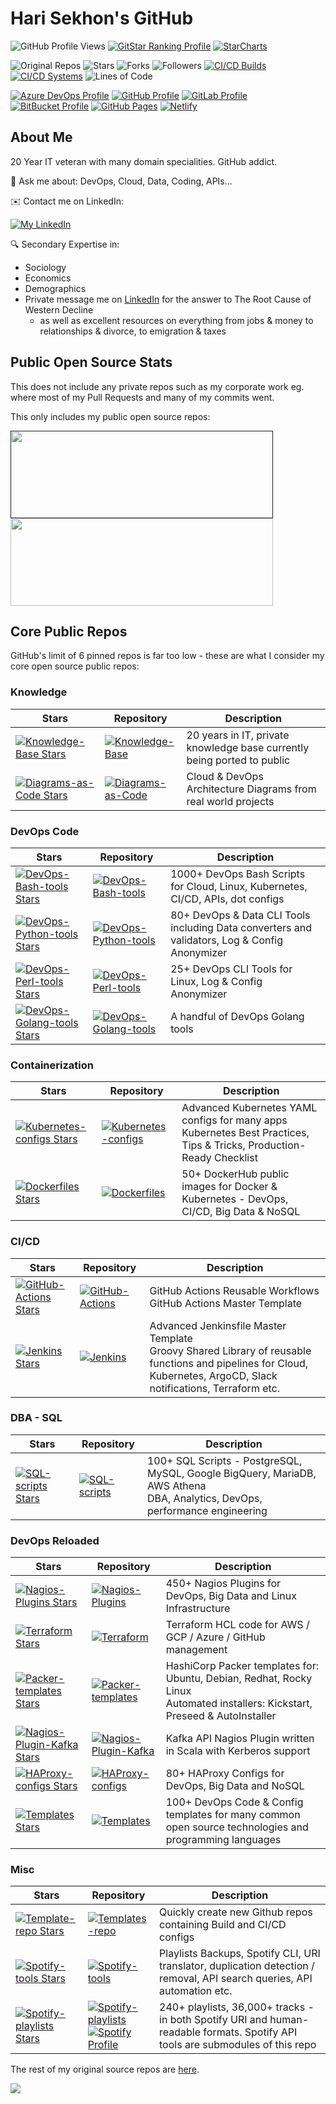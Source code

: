 # Hari Sekhon's GitHub

<!--
**HariSekhon/HariSekhon** is a ✨ _special_ ✨ repository because its `README.md` (this file) appears on your GitHub profile.

Here are some ideas to get you started:

- 🔭 I’m currently working on ...
- 🌱 I’m currently learning ...
- 👯 I’m looking to collaborate on ...
- 🤔 I’m looking for help with ...
- 💬 Ask me about ...
- 📫 How to reach me: ...
- 😄 Pronouns: ...
- ⚡ Fun fact: ...
-->

![GitHub Profile Views](https://komarev.com/ghpvc/?username=your-github-username&color=blue&label=GitHub+Profile+Views)
[![GitStar Ranking Profile](https://img.shields.io/badge/GitStar%20Ranking%20By%20Repo%20Stars-Top_0.01%25-blue?logo=github)](https://gitstar-ranking.com/HariSekhon)
[![StarCharts](https://img.shields.io/badge/Star-Charts-blue?logo=github)](https://github.com/HariSekhon/DevOps-Bash-tools/blob/master/STARCHARTS.md)

![Original Repos](https://img.shields.io/badge/Repos-28-blue?logo=github)
![Stars](https://img.shields.io/badge/Stars-7583-blue?logo=github)
![Forks](https://img.shields.io/badge/Forks-2635-blue?logo=github)
![Followers](https://img.shields.io/badge/Followers-1562-blue?logo=github)
[![CI/CD Builds](https://img.shields.io/badge/CI%2FCD%20Builds-693-blue?logo=circleci)](https://harisekhon.github.io/CI-CD/)
[![CI/CD Systems](https://img.shields.io/badge/CI%2FCD%20Systems-23-blue?logo=circleci)](https://harisekhon.github.io/CI-CD/)
![Lines of Code](https://img.shields.io/badge/lines%20of%20code-292.3k-lightgrey?logo=codecademy)

[![Azure DevOps Profile](https://img.shields.io/badge/Azure%20DevOps-HariSekhon-0078D7?logo=azure%20devops)](https://dev.azure.com/harisekhon/GitHub)
[![GitHub Profile](https://img.shields.io/badge/GitHub-HariSekhon-2088FF?logo=github)](https://github.com/HariSekhon)
[![GitLab Profile](https://img.shields.io/badge/GitLab-HariSekhon-FCA121?logo=gitlab)](https://gitlab.com/HariSekhon)
[![BitBucket Profile](https://img.shields.io/badge/BitBucket-HariSekhon-0052CC?logo=bitbucket)](https://bitbucket.org/HariSekhon)
[![GitHub Pages](https://img.shields.io/badge/GitHub-Pages-2088FF?logo=github)](https://harisekhon.github.io/CI-CD/)
[![Netlify](https://img.shields.io/badge/Netlify-site-00C7B7?logo=netlify)](https://harisekhon.netlify.app/)

## About Me

20 Year IT veteran with many domain specialities. GitHub addict.

💬 Ask me about: DevOps, Cloud, Data, Coding, APIs...

✉️ Contact me on LinkedIn:

[![My LinkedIn](https://img.shields.io/badge/LinkedIn%20Profile-HariSekhon-blue?logo=linkedin)](https://www.linkedin.com/in/HariSekhon/)

🔍 Secondary Expertise in:

- Sociology
- Economics
- Demographics
- Private message me on [LinkedIn](https://www.linkedin.com/in/HariSekhon/)
for the answer to The Root Cause of Western Decline
  - as well as excellent resources on everything from jobs & money to relationships & divorce, to emigration & taxes

## Public Open Source Stats

This does not include any private repos such as my corporate work eg. where most of my Pull Requests and many of my
commits went.

This only includes my public open source repos:

<a href="">
  <img height=140 width=420 align="center" src="https://github-readme-stats-sigma-lovat-93.vercel.app/api?username=HariSekhon&theme=algolia&show_icons=true&include_all_commits=true&hide=contribs,prs&custom_title=Hari+Sekhon%27s+Public+Open+Source+GitHub+Stats&bg_color=00000000" />
</a>
<a href="https://github.com/HariSekhon/Knowledge-Base">
  <img height=140 width=420 align="center" src="https://github-readme-stats.vercel.app/api/pin/?username=HariSekhon&repo=Knowledge-Base&theme=algolia&bg_color=00000000" />
</a>

## Core Public Repos

GitHub's limit of 6 pinned repos is far too low - these are what I consider my core open source public repos:

### Knowledge

| Stars                                                                                                                                               | Repository                                                                                                                                                                                                                                                                                                                                     | Description                                                             |
|-----------------------------------------------------------------------------------------------------------------------------------------------------|------------------------------------------------------------------------------------------------------------------------------------------------------------------------------------------------------------------------------------------------------------------------------------------------------------------------------------------------|-------------------------------------------------------------------------|
| [![Knowledge-Base Stars](https://img.shields.io/github/stars/HariSekhon/Knowledge-Base?label=)](https://github.com/HariSekhon/Knowledge-Base)       | [![Knowledge-Base](https://img.shields.io/badge/Knowledge--Base-blue?logo=github&logoColor=white&labelColor=grey)](https://github.com/HariSekhon/Knowledge-Base)                                                                                                                                                                               | 20 years in IT, private knowledge base currently being ported to public |
| [![Diagrams-as-Code Stars](https://img.shields.io/github/stars/HariSekhon/Diagrams-as-Code?label=)](https://github.com/HariSekhon/Diagrams-as-Code) | [![Diagrams-as-Code](https://img.shields.io/badge/Diagrams--as--Code-blue?logo=github&logoColor=white&labelColor=grey)](https://github.com/HariSekhon/Diagrams-as-Code)                                                                                                                                                                        | Cloud & DevOps Architecture Diagrams from real world projects           |

### DevOps Code

| Stars                                                                                                                                                        | Repository                                                                                                                                                                | Description                                                                                   |
|--------------------------------------------------------------------------------------------------------------------------------------------------------------|---------------------------------------------------------------------------------------------------------------------------------------------------------------------------|-----------------------------------------------------------------------------------------------|
| [![DevOps-Bash-tools Stars](https://img.shields.io/github/stars/HariSekhon/DevOps-Bash-tools?label=)](https://github.com/HariSekhon/DevOps-Bash-tools)       | [![DevOps-Bash-tools](https://img.shields.io/badge/DevOps--Bash-blue?logo=github&logoColor=white&labelColor=grey)](https://github.com/HariSekhon/DevOps-Bash-tools)       | 1000+ DevOps Bash Scripts for Cloud, Linux, Kubernetes, CI/CD, APIs, dot configs              |
| [![DevOps-Python-tools Stars](https://img.shields.io/github/stars/HariSekhon/DevOps-Python-tools?label=)](https://github.com/HariSekhon/DevOps-Python-tools) | [![DevOps-Python-tools](https://img.shields.io/badge/DevOps--Python-blue?logo=github&logoColor=white&labelColor=grey)](https://github.com/HariSekhon/DevOps-Python-tools) | 80+ DevOps & Data CLI Tools including Data converters and validators, Log & Config Anonymizer |
| [![DevOps-Perl-tools Stars](https://img.shields.io/github/stars/HariSekhon/DevOps-Perl-tools?label=)](https://github.com/HariSekhon/DevOps-Perl-tools)       | [![DevOps-Perl-tools](https://img.shields.io/badge/DevOps--Perl-blue?logo=github&logoColor=white&labelColor=grey)](https://github.com/HariSekhon/DevOps-Perl-tools)       | 25+ DevOps CLI Tools for Linux, Log & Config Anonymizer                                       |
| [![DevOps-Golang-tools Stars](https://img.shields.io/github/stars/HariSekhon/DevOps-Golang-tools?label=)](https://github.com/HariSekhon/DevOps-Golang-tools) | [![DevOps-Golang-tools](https://img.shields.io/badge/DevOps--Golang-blue?logo=github&logoColor=white&labelColor=grey)](https://github.com/HariSekhon/DevOps-Golang-tools) | A handful of DevOps Golang tools                                                              |

<!--
[![Readme Card](https://github-readme-stats.vercel.app/api/pin/?username=HariSekhon&repo=DevOps-Bash-tools)](https://github.com/HariSekhon/DevOps-Bash-tools)
[![Readme Card](https://github-readme-stats.vercel.app/api/pin/?username=HariSekhon&repo=DevOps-Python-tools)](https://github.com/HariSekhon/DevOps-Python-tools)
[![Readme Card](https://github-readme-stats.vercel.app/api/pin/?username=HariSekhon&repo=DevOps-Perl-tools)](https://github.com/HariSekhon/DevOps-Perl-tools)
[![Readme Card](https://github-readme-stats.vercel.app/api/pin/?username=HariSekhon&repo=DevOps-Golang-tools)](https://github.com/HariSekhon/DevOps-Golang-tools)

[![Gist Card](https://github-readme-stats.vercel.app/api/gist?id=f8f551332440f1ca8897ff010e363e03)](https://gist.github.com/HariSekhon/f8f551332440f1ca8897ff010e363e03)
-->

### Containerization

| Stars                                                                                                                                                     | Repository                                                                                                                                                          | Description                                                                                                              |
|-----------------------------------------------------------------------------------------------------------------------------------------------------------|---------------------------------------------------------------------------------------------------------------------------------------------------------------------|--------------------------------------------------------------------------------------------------------------------------|
| [![Kubernetes-configs Stars](https://img.shields.io/github/stars/HariSekhon/Kubernetes-configs?label=)](https://github.com/HariSekhon/Kubernetes-configs) | [![Kubernetes-configs](https://img.shields.io/badge/Kubernetes-blue?logo=github&logoColor=white&labelColor=grey)](https://github.com/HariSekhon/Kubernetes-configs) | Advanced Kubernetes YAML configs for many apps<br />Kubernetes Best Practices, Tips & Tricks, Production-Ready Checklist |
| [![Dockerfiles Stars](https://img.shields.io/github/stars/HariSekhon/Dockerfiles?label=)](https://github.com/HariSekhon/Dockerfiles)                      | [![Dockerfiles](https://img.shields.io/badge/Dockerfiles-blue?logo=github&logoColor=white&labelColor=grey)](https://github.com/HariSekhon/Dockerfiles)              | 50+ DockerHub public images for Docker & Kubernetes - DevOps, CI/CD, Big Data & NoSQL                                    |

### CI/CD

| Stars                                                                                                                                         | Repository                                                                                                                                                       | Description                                                                                                                                                            |
|-----------------------------------------------------------------------------------------------------------------------------------------------|------------------------------------------------------------------------------------------------------------------------------------------------------------------|------------------------------------------------------------------------------------------------------------------------------------------------------------------------|
| [![GitHub-Actions Stars](https://img.shields.io/github/stars/HariSekhon/GitHub-Actions?label=)](https://github.com/HariSekhon/GitHub-Actions) | [![GitHub-Actions](https://img.shields.io/badge/GitHub--Actions-blue?logo=github&logoColor=white&labelColor=grey)](https://github.com/HariSekhon/GitHub-Actions) | GitHub Actions Reusable Workflows<br/>GitHub Actions Master Template                                                                                                   |
| [![Jenkins Stars](https://img.shields.io/github/stars/HariSekhon/Jenkins?label=)](https://github.com/HariSekhon/Jenkins)                      | [![Jenkins](https://img.shields.io/badge/Jenkins-blue?logo=github&logoColor=white&labelColor=grey)](https://github.com/HariSekhon/Jenkins)                       | Advanced Jenkinsfile Master Template<br />Groovy Shared Library of reusable functions and pipelines for Cloud, Kubernetes, ArgoCD, Slack notifications, Terraform etc. |

### DBA - SQL

| Stars                                                                                                                                | Repository                                                                                                                                     | Description                                                                                                                    |
|--------------------------------------------------------------------------------------------------------------------------------------|------------------------------------------------------------------------------------------------------------------------------------------------|--------------------------------------------------------------------------------------------------------------------------------|
| [![SQL-scripts Stars](https://img.shields.io/github/stars/HariSekhon/SQL-scripts?label=)](https://github.com/HariSekhon/SQL-scripts) | [![SQL-scripts](https://img.shields.io/badge/SQL-blue?logo=github&logoColor=white&labelColor=grey)](https://github.com/HariSekhon/SQL-scripts) | 100+ SQL Scripts - PostgreSQL, MySQL, Google BigQuery, MariaDB, AWS Athena<br/>DBA, Analytics, DevOps, performance engineering |

### DevOps Reloaded

| Stars                                                                                                                                                        | Repository                                                                                                                                                                       | Description                                                                                                                      |
|--------------------------------------------------------------------------------------------------------------------------------------------------------------|----------------------------------------------------------------------------------------------------------------------------------------------------------------------------------|----------------------------------------------------------------------------------------------------------------------------------|
| [![Nagios-Plugins Stars](https://img.shields.io/github/stars/HariSekhon/Nagios-Plugins?label=)](https://github.com/HariSekhon/Nagios-Plugins)                | [![Nagios-Plugins](https://img.shields.io/badge/Nagios--Plugins-blue?logo=github&logoColor=white&labelColor=grey)](https://github.com/HariSekhon/Nagios-Plugins)                 | 450+ Nagios Plugins for DevOps, Big Data and Linux Infrastructure                                                                |
| [![Terraform Stars](https://img.shields.io/github/stars/HariSekhon/Terraform?label=)](https://github.com/HariSekhon/Terraform)                               | [![Terraform](https://img.shields.io/badge/Terraform-blue?logo=github&logoColor=white&labelColor=grey)](https://github.com/HariSekhon/Terraform)                                 | Terraform HCL code for AWS / GCP / Azure / GitHub management                                                                     |
| [![Packer-templates Stars](https://img.shields.io/github/stars/HariSekhon/Packer-templates?label=)](https://github.com/HariSekhon/Packer-templates)          | [![Packer-templates](https://img.shields.io/badge/Packer-blue?logo=github&logoColor=white&labelColor=grey)](https://github.com/HariSekhon/Packer-templates)                      | HashiCorp Packer templates for: Ubuntu, Debian, Redhat, Rocky Linux<br/>Automated installers: Kickstart, Preseed & AutoInstaller |
| [![Nagios-Plugin-Kafka Stars](https://img.shields.io/github/stars/HariSekhon/Nagios-Plugin-Kafka?label=)](https://github.com/HariSekhon/Nagios-Plugin-Kafka) | [![Nagios-Plugin-Kafka](https://img.shields.io/badge/Nagios--Plugin--Kafka-blue?logo=github&logoColor=white&labelColor=grey)](https://github.com/HariSekhon/Nagios-Plugin-Kafka) | Kafka API Nagios Plugin written in Scala with Kerberos support                                                                   |
| [![HAProxy-configs Stars](https://img.shields.io/github/stars/HariSekhon/HAProxy-configs?label=)](https://github.com/HariSekhon/HAProxy-configs)             | [![HAProxy-configs](https://img.shields.io/badge/HAProxy-blue?logo=github&logoColor=white&labelColor=grey)](https://github.com/HariSekhon/HAProxy-configs)                       | 80+ HAProxy Configs for DevOps, Big Data and NoSQL                                                                               |
| [![Templates Stars](https://img.shields.io/github/stars/HariSekhon/Templates?label=)](https://github.com/HariSekhon/Templates)                               | [![Templates](https://img.shields.io/badge/Templates-blue?logo=github&logoColor=white&labelColor=grey)](https://github.com/HariSekhon/Templates)                                 | 100+ DevOps Code & Config templates for many common open source technologies and programming languages                           |

### Misc

| Stars                                                                                                                                                  | Repository                                                                                                                                                                                                                                                                                                                                     | Description                                                                                                                    |
|--------------------------------------------------------------------------------------------------------------------------------------------------------|------------------------------------------------------------------------------------------------------------------------------------------------------------------------------------------------------------------------------------------------------------------------------------------------------------------------------------------------|--------------------------------------------------------------------------------------------------------------------------------|
| [![Template-repo Stars](https://img.shields.io/github/stars/HariSekhon/Template-repo?label=)](https://github.com/HariSekhon/Template-repo)             | [![Templates-repo](https://img.shields.io/badge/Template--repo-blue?logo=github&logoColor=white&labelColor=grey)](https://github.com/HariSekhon/Template-repo)                                                                                                                                                                                 | Quickly create new Github repos containing Build and CI/CD configs                                                             |
| [![Spotify-tools Stars](https://img.shields.io/github/stars/HariSekhon/Spotify-tools?label=)](https://github.com/HariSekhon/Spotify-tools)             | [![Spotify-tools](https://img.shields.io/badge/Spotify--tools-blue?logo=github&logoColor=white&labelColor=grey)](https://github.com/HariSekhon/Spotify-tools)                                                                                                                                                                                  | Playlists Backups, Spotify CLI, URI translator, duplication detection / removal, API search queries, API automation etc.       |
| [![Spotify-playlists Stars](https://img.shields.io/github/stars/HariSekhon/Spotify-playlists?label=)](https://github.com/HariSekhon/Spotify-playlists) | [![Spotify-playlists](https://img.shields.io/badge/Spotify--playlists-blue?logo=github&logoColor=white&labelColor=grey)](https://github.com/HariSekhon/Spotify-playlists)<br />[![Spotify Profile](https://img.shields.io/badge/Spotify%20Profile-HariSekhon-brightgreen?logo=spotify&style=social)](https://open.spotify.com/user/harisekhon) | 240+ playlists, 36,000+ tracks - in both Spotify URI and human-readable formats. Spotify API tools are submodules of this repo |

The rest of my original source repos are
[here](https://github.com/HariSekhon?tab=repositories&q=&type=source&language=&sort=stargazers).

<!-- 1x1 pixel counter to record hits -->
![](https://hit.yhype.me/github/profile?user_id=2211051)
